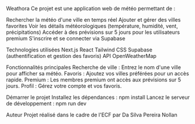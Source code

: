 Weathora
Ce projet est une application web de météo permettant de :

Rechercher la météo d'une ville en temps réel
Ajouter et gérer des villes favorites
Voir les détails météorologiques (température, humidité, vent, précipitations)
Accéder à des prévisions sur 5 jours pour les utilisateurs premium
S'inscrire et se connecter via Supabase

Technologies utilisées
Next.js
React
Tailwind CSS
Supabase (authentification et gestion des favoris)
API OpenWeatherMap

Fonctionnalités principales
Recherche de ville : Entrez le nom d'une ville pour afficher sa météo.
Favoris : Ajoutez vos villes préférées pour un accès rapide.
Premium : Les membres premium ont accès aux prévisions sur 5 jours.
Profil : Gérez votre compte et vos favoris.

Démarrer le projet
Installez les dépendances :
npm install
Lancez le serveur de développement :
npm run dev

Auteur
Projet réalisé dans le cadre de l'ECF par Da Silva Pereira Nollan
